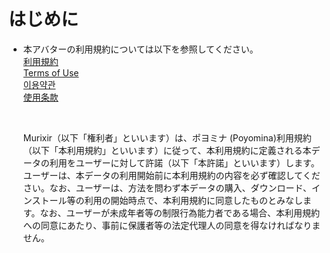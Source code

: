 # はじめに
- 本アバターの利用規約については以下を参照してください。<BR>
  [利用規約](/License/20250908110914vn3license_ja.pdf)<BR>
  [Terms of Use](/License/20250908110914vn3license_en.pdf)<BR>
  [이용약관 ](/License/20250908110914vn3license_ko.pdf)<BR>
  [使用条款](/License/20250908110914vn3license_zh.pdf)<BR>
  
  <BR>
  
  Murixir（以下「権利者」といいます）は、ポヨミナ (Poyomina)利用規約（以下「本利用規約」といいます）に従って、本利用規約に定義される本データの利用をユーザーに対して許諾（以下「本許諾」といいます）します。ユーザーは、本データの利用開始前に本利用規約の内容を必ず確認してください。なお、ユーザーは、方法を問わず本データの購入、ダウンロード、インストール等の利用の開始時点で、本利用規約に同意したものとみなします。なお、ユーザーが未成年者等の制限行為能力者である場合、本利用規約への同意にあたり、事前に保護者等の法定代理人の同意を得なければなりません。
  
  